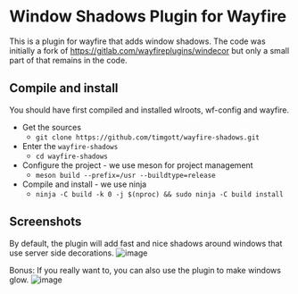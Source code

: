# Window Shadows Plugin for Wayfire

This is a plugin for wayfire that adds window shadows. The code was initially a
fork of <https://gitlab.com/wayfireplugins/windecor> but only a small part of
that remains in the code.

## Compile and install
You should have first compiled and installed wlroots, wf-config and wayfire.

- Get the sources
  - `git clone https://github.com/timgott/wayfire-shadows.git`
- Enter the `wayfire-shadows`
  - `cd wayfire-shadows`
- Configure the project - we use meson for project management
  - `meson build --prefix=/usr --buildtype=release`
- Compile and install - we use ninja
  - `ninja -C build -k 0 -j $(nproc) && sudo ninja -C build install`

## Screenshots

By default, the plugin will add fast and nice shadows around windows that use server side decorations.
![image](https://raw.github.com/timgott/wayfire-shadows/screenshots/screenshots/screenshot_stripes.png)

Bonus: If you really want to, you can also use the plugin to make windows glow.
![image](https://raw.github.com/timgott/wayfire-shadows/screenshots/screenshots/screenshot_sunset.png)
